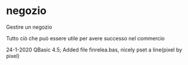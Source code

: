 # negozio
Gestire un negozio

Tutto ciò che può essere utile per avere successo nel commercio

24-1-2020 QBasic 4.5; Added file finrelea.bas, nicely pset a line(pixel by pixel)

